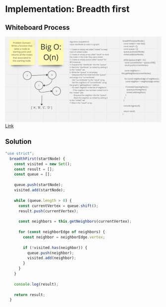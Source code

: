 # Implementation: Breadth first

## **Whiteboard Process**

![White-Borad](../../image/breadthFirst-gragh.png)
[Link](https://miro.com/app/board/uXjVMm3SOEY=/?share_link_id=827469892259)

## **Solution**

```javascript
"use strict";
  breadthFirst(startNode) {
    const visited = new Set();
    const result = [];
    const queue = [];

    queue.push(startNode);
    visited.add(startNode);

    while (queue.length > 0) {
      const currentVertex = queue.shift();
      result.push(currentVertex);

      const neighbors = this.getNeighbors(currentVertex);

      for (const neighborEdge of neighbors) {
        const neighbor = neighborEdge.vertex;

        if (!visited.has(neighbor)) {
          queue.push(neighbor);
          visited.add(neighbor);
        }
      }
    }

    console.log(result);

    return result;
  }
```
